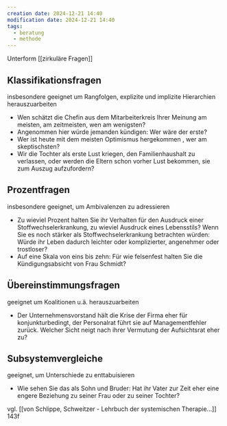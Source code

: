 ```yaml
---
creation date: 2024-12-21 14:40
modification date: 2024-12-21 14:40
tags:
  - beratung
  - methode
---
```

Unterform  [[zirkuläre Fragen]] 

## Klassifikationsfragen 
insbesondere geeignet um Rangfolgen, explizite und implizite Hierarchien herauszuarbeiten 
* Wen schätzt die Chefin aus dem Mitarbeiterkreis Ihrer Meinung am meisten, am zeitmeisten, wen am wenigsten?
* Angenommen hier würde jemanden kündigen: Wer wäre der erste?
* Wer ist heute mit dem meisten Optimismus hergekommen , wer am skeptischsten?
* Wir die Tochter als erste Lust kriegen, den Familienhaushalt zu verlassen, oder werden die Eltern schon vorher Lust bekommen, sie zum Auszug aufzufordern?

## Prozentfragen 
insbesondere geeignet, um Ambivalenzen zu adressieren 
* Zu wieviel Prozent halten Sie ihr Verhalten für den Ausdruck einer Stoffwechselerkrankung, zu wieviel Ausdruck eines Lebensstils? Wenn Sie es noch stärker als Stoffwechselerkrankung betrachten würden: Würde ihr Leben dadurch leichter oder komplizierter, angenehmer oder trostloser?
* Auf eine Skala von eins bis zehn: Für wie felsenfest halten Sie die Kündigungsabsicht von Frau Schmidt? 

## Übereinstimmungsfragen 
geeignet um Koalitionen u.ä. herauszuarbeiten
* Der Unternehmensvorstand hält die Krise der Firma eher für konjunkturbedingt, der Personalrat führt sie auf Managementfehler zurück. Welcher Sicht neigt nach ihrer Vermutung der Aufsichtsrat eher zu? 

## Subsystemvergleiche 
geeignet, um Unterschiede zu enttabuisieren 
* Wie sehen Sie das als Sohn und Bruder: Hat ihr Vater zur Zeit eher eine engere Beziehung zu seiner Frau oder zu seiner Tochter?

vgl. [[von Schlippe, Schweitzer - Lehrbuch der systemischen Therapie…]] 143f

